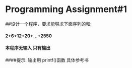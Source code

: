 Programming Assignment#1
=========

##设计一个程序，要求能够求下面序列的和:
#### 2+6+12+20+...+2550
#### 本程序无输入 只有输出
####提示:  输出用 printf()函数 具体参考书

